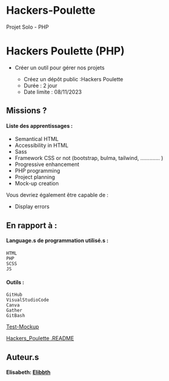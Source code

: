 # Hackers-Poulette
Projet Solo - PHP
# Hackers Poulette (PHP)

- Créer un outil pour gérer nos projets 


    - Créez un dépôt public :Hackers Poulette
    - Durée : 2 jour
    - Date limite : 08/11/2023 
        

## Missions ?

#### Liste des apprentissages :

- Semantical HTML
- Accessibility in HTML
- Sass
- Framework CSS or not (bootstrap, bulma, tailwind, ............. )
- Progressive enhancement
- PHP programming
- Project planning
- Mock-up creation

Vous devriez également être capable de :

- Display errors
## En rapport à :

#### Language.s de programmation utilisé.s :

    HTML
    PHP
    SCSS
    JS

#### Outils :

    GitHub  
    VisualStudioCode  
    Canva  
    Gather  
    GitBash

[Test-Mockup](https://raw.githubusercontent.com/Elibbth/Hackers-Poulette/main/Ressources/Home%20(1).png)

[Hackers_Poulette .README](https://github.com/becodeorg/CRL-KELLER-6/blob/main/1.TRAIL/2.The-Hill/2.PHP/Hackers_Poulette/readme.md)


## Auteur.s

#### Elisabeth: [Elibbth](https://github.com/Elibbth)


